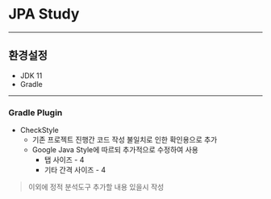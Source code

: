# JPA Study

---

## 환경설정

* JDK 11 
* Gradle 

---

### Gradle Plugin

* CheckStyle
    * 기존 프로젝트 진행간 코드 작성 불일치로 인한 확인용으로 추가
    * Google Java Style에 따르되 추가적으로 수정하여 사용
        * 탭 사이즈 - 4
        * 기타 간격 사이즈 - 4

> 이외에 정적 분석도구 추가할 내용 있을시 작성
